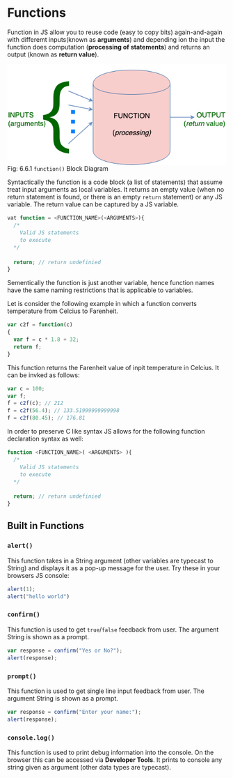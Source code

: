 # Functions

Function in JS allow you to reuse code (easy to copy bits)
again-and-again with differemt inputs(known as **arguments**) and
depending ion the input the function does computation (**processing of
statements**) and returns an output (known as **return value**).

 <img style="display:block;margin:auto" src='../../imgs/functionBD.png'>    
 <figcaption> Fig: 6.6.1 <code>function()</code> Block Diagram</figcaption>               

Syntactically the function is a code block (a list of statements) that
assume treat input arguments as local variables. It returns an empty
value (when no return statement is found, or there is an empty `return`
statement) or any JS variable. The return value can be captured by a JS
variable.

```js
vat function = <FUNCTION_NAME>(<ARGUMENTS>){
  /*
    Valid JS statements
    to execute
  */

  return; // return undefinied
}
```

Sementically the function is just another variable, hence function names
have the same naming restrictions that is applicable to variables.

Let is consider the following example in which a function converts
temperature from Celcius to Farenheit.

```js
var c2f = function(c)
{
  var f = c * 1.8 + 32;
  return f;
}
```

This function returns the Farenheit value of inpit temperature in
Celcius. It can be invked as follows:

```js
var c = 100;
var f;
f = c2f(c); // 212
f = c2f(56.4); // 133.51999999999998
f = c2f(80.45); // 176.81
```

In order to preserve C like syntax JS allows for the following function
declaration syntax as well:

```js
function <FUNCTION_NAME>( <ARGUMENTS> ){
  /*
    Valid JS statements
    to execute
  */

  return; // return undefinied
}

```


## Built in Functions

### `alert()`
This function takes in a String argument (other variables are typecast
to String) and displays it as a pop-up message
for the user. Try these in your browsers JS console:

```js
alert(1);
alert("hello world")
```

### `confirm()`

This function is used to get `true`/`false` feedback from user. The argument
String is shown as a prompt.

```js
var response = confirm("Yes or No?");
alert(response);
```

### `prompt()`

This function is used to get single line input feedback from user. The argument
String is shown as a prompt.

```js
var response = confirm("Enter your name:");
alert(response);
```

### `console.log()`

This function is used to print debug information into the console. On
the browser this can be accessed via **Developer Tools**. It prints to
console any string given as argument (other data types are typecast).

